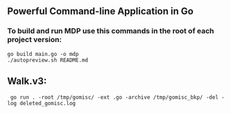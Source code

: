 ## Powerful Command-line Application in Go

### To build and run MDP use this commands in the root of each project version:
```
go build main.go -o mdp
./autopreview.sh README.md
```

## Walk.v3:
```
 go run . -root /tmp/gomisc/ -ext .go -archive /tmp/gomisc_bkp/ -del -log deleted_gomisc.log

 ```

